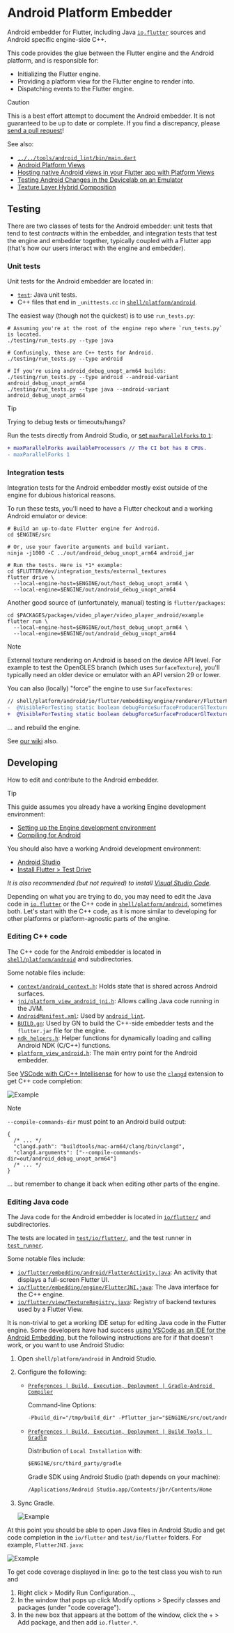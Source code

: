 # Android Platform Embedder

Android embedder for Flutter, including Java [`io.flutter`](io/flutter/) sources
and Android specific engine-side C++.

This code provides the glue between the Flutter engine and the Android platform,
and is responsible for:

- Initializing the Flutter engine.
- Providing a platform view for the Flutter engine to render into.
- Dispatching events to the Flutter engine.

> [!CAUTION]
> This is a best effort attempt to document the Android embedder. It is not
> guaranteed to be up to date or complete. If you find a discrepancy, please
> [send a pull request](https://github.com/flutter/flutter/compare)!

See also:

- [`../../tools/android_lint/bin/main.dart`](../../../tools/android_lint/bin/main.dart)
- [Android Platform Views](https://github.com/flutter/flutter/wiki/Android-Platform-Views)
- [Hosting native Android views in your Flutter app with Platform Views](https://docs.flutter.dev/platform-integration/android/platform-views)
- [Testing Android Changes in the Devicelab on an Emulator](https://github.com/flutter/flutter/wiki/Testing-Android-Changes-in-the-Devicelab-on-an-Emulator)
- [Texture Layer Hybrid Composition](https://github.com/flutter/flutter/wiki/Texture-Layer-Hybrid-Composition)

## Testing

There are two classes of tests for the Android embedder: unit tests that tend
to test _contracts_ within the embedder, and integration tests that test the
engine and embedder together, typically coupled with a Flutter app (that's how
our users interact with the engine and embedder).

### Unit tests

Unit tests for the Android embedder are located in:

- [`test`](test): Java unit tests.
- C++ files that end in `_unittests.cc` in [`shell/platform/android`](./).

The easiest way (though not the quickest) is to use `run_tests.py`:

```shell
# Assuming you're at the root of the engine repo where `run_tests.py` is located.
./testing/run_tests.py --type java

# Confusingly, these are C++ tests for Android.
./testing/run_tests.py --type android

# If you're using android_debug_unopt_arm64 builds:
./testing/run_tests.py --type android --android-variant android_debug_unopt_arm64
./testing/run_tests.py --type java --android-variant android_debug_unopt_arm64
```

> [!TIP]
> Trying to debug tests or timeouts/hangs?
>
> Run the tests directly from Android Studio, or [set `maxParallelForks` to `1`](https://github.com/flutter/flutter/blob/1cd3ab16ca1cba35e187ae75063fce0915985b94/engine/src/flutter/shell/platform/android/test_runner/build.gradle#L55):
>
> ```diff
> + maxParallelForks availableProcessors // The CI bot has 8 CPUs.
> - maxParallelForks 1
> ```

### Integration tests

Integration tests for the Android embedder mostly exist outside of the engine
for dubious historical reasons.

To run these tests, you'll need to have a Flutter checkout and a working Android
emulator or device:

```shell
# Build an up-to-date Flutter engine for Android.
cd $ENGINE/src

# Or, use your favorite arguments and build variant.
ninja -j1000 -C ../out/android_debug_unopt_arm64 android_jar

# Run the tests. Here is *1* example:
cd $FLUTTER/dev/integration_tests/external_textures
flutter drive \
  --local-engine-host=$ENGINE/out/host_debug_unopt_arm64 \
  --local-engine=$ENGINE/out/android_debug_unopt_arm64
```

Another good source of (unfortunately, manual) testing is `flutter/packages`:

```shell
cd $PACKAGES/packages/video_player/video_player_android/example
flutter run \
  --local-engine-host=$ENGINE/out/host_debug_unopt_arm64 \
  --local-engine=$ENGINE/out/android_debug_unopt_arm64
```

> [!NOTE]
> External texture rendering on Android is based on the device API level. For
> example to test the OpenGLES branch (which uses `SurfaceTexture`), you'll
> typically need an older device or emulator with an API version 29 or lower.
>
> You can also (locally) "force" the engine to use `SurfaceTextures`:
>
> ```diff
> // shell/platform/android/io/flutter/embedding/engine/renderer/FlutterRenderer.java
> -  @VisibleForTesting static boolean debugForceSurfaceProducerGlTextures = false;
> +  @VisibleForTesting static boolean debugForceSurfaceProducerGlTextures = true;
> ```
>
> ... and rebuild the engine.

See [our wiki](https://github.com/flutter/flutter/wiki/Testing-the-engine#java---android-embedding) also.

## Developing

How to edit and contribute to the Android embedder.

> [!TIP]
> This guide assumes you already have a working Engine development environment:
>
> - [Setting up the Engine development environment](https://github.com/flutter/flutter/wiki/Setting-up-the-Engine-development-environment)
> - [Compiling for Android](https://github.com/flutter/flutter/wiki/Compiling-the-engine#compiling-for-android-from-macos-or-linux)
>
> You should also have a working Android development environment:
>
> - [Android Studio](https://developer.android.com/studio)
> - [Install Flutter > Test Drive](https://docs.flutter.dev/get-started/test-drive?tab=androidstudio)
>
> _It is also recommended (but not required) to install
> [Visual Studio Code](https://code.visualstudio.com/)._

Depending on what you are trying to do, you may need to edit the Java code in
[`io.flutter`](io/flutter/) or the C++ code in [`shell/platform/android`](./),
sometimes both. Let's start with the C++ code, as it is more similar to
developing for other platforms or platform-agnostic parts of the engine.

### Editing C++ code

The C++ code for the Android embedder is located in
[`shell/platform/android`](./) and subdirectories.

Some notable files include:

- [`context/android_context.h`](./context/android_context.h): Holds state that
  is shared across Android surfaces.
- [`jni/platform_view_android_jni.h`](./jni/platform_view_android_jni.h): Allows
  calling Java code running in the JVM.
- [`AndroidManifest.xml`](./AndroidManifest.xml): Used by [`android_lint`](../../../tools/android_lint/).
- [`BUILD.gn`](./BUILD.gn): Used by GN to build the C++-side embedder tests and
  the `flutter.jar` file for the engine.
- [`ndk_helpers.h`](./ndk_helpers.h): Helper functions for dynamically loading
  and calling Android NDK (C/C++) functions.
- [`platform_view_android.h`](./platform_view_android.h): The main entry point
  for the Android embedder.

See [VSCode with C/C++ Intellisense](https://github.com/flutter/flutter/wiki/Setting-up-the-Engine-development-environment#vscode-with-cc-intellisense-cc)
for how to use the [`clangd`](https://marketplace.visualstudio.com/items?itemName=llvm-vs-code-extensions.vscode-clangd) extension to get C++ code
completion:

![Example](https://github.com/flutter/flutter/assets/168174/8a75dd27-66e1-4c4f-88af-667a73b909b6)

> [!NOTE]
>
> `--compile-commands-dir` must point to an Android build output:
>
> ```jsonc
> {
>   /* ... */
>   "clangd.path": "buildtools/mac-arm64/clang/bin/clangd",
>   "clangd.arguments": ["--compile-commands-dir=out/android_debug_unopt_arm64"]
>   /* ... */
> }
> ```
>
> ... but remember to change it back when editing other parts of the engine.

### Editing Java code

The Java code for the Android embedder is located in
[`io/flutter/`](io/flutter/) and subdirectories.

The tests are located in [`test/io/flutter/`](test/io/flutter/), and the test
runner in [`test_runner`](test_runner/).

Some notable files include:

- [`io/flutter/embedding/android/FlutterActivity.java`](io/flutter/embedding/android/FlutterActivity.java):
  An activity that displays a full-screen Flutter UI.
- [`io/flutter/embedding/engine/FlutterJNI.java`](io/flutter/embedding/engine/FlutterJNI.java):
  The Java interface for the C++ engine.
- [`io/flutter/view/TextureRegistry.java`](io/flutter/view/TextureRegistry.java):
  Registry of backend textures used by a Flutter View.

It is non-trivial to get a working IDE setup for editing Java code in the
Flutter engine. Some developers have had success [using VSCode as an IDE for the Android Embedding](https://github.com/flutter/flutter/wiki/Setting-up-the-Engine-development-environment#using-vscode-as-an-ide-for-the-android-embedding-java),
but the following instructions are for if that doesn't work, or you want to use
Android Studio:

1. Open `shell/platform/android` in Android Studio.
1. Configure the following:

   - [`Preferences | Build, Execution, Deployment | Gradle-Android Compiler`](jetbrains://AndroidStudio/settings?name=Build%2C+Execution%2C+Deployment--Gradle-Android+Compiler)

     Command-line Options:

     ```txt
     -Pbuild_dir="/tmp/build_dir" -Pflutter_jar="$ENGINE/src/out/android_debug_unopt_arm64/flutter.jar"
     ```

   - [`Preferences | Build, Execution, Deployment | Build Tools | Gradle`](jetbrains://AndroidStudio/settings?name=Build%2C+Execution%2C+Deployment--Build+Tools--Gradle)

     Distribution of `Local Installation` with:

     ```txt
     $ENGINE/src/third_party/gradle
     ```

     Gradle SDK using Android Studio (path depends on your machine):

     ```txt
     /Applications/Android Studio.app/Contents/jbr/Contents/Home
     ```

1. Sync Gradle.

   ![Example](https://github.com/flutter/flutter/assets/168174/02fe0e6f-f0c4-47b2-8dae-9aa0b9520503)

At this point you should be able to open Java files in Android Studio and get
code completion in the `io/flutter` and `test/io/flutter` folders. For example, `FlutterJNI.java`:

![Example](https://github.com/flutter/flutter/assets/168174/387550d4-eab7-4097-9da3-7713a6ec4da7)

To get code coverage displayed in line: go to the test class you wish to run and

1. Right click > Modify Run Configuration...,
2. In the window that pops up click Modify options > Specify classes
   and packages (under "code coverage").
3. In the new box that appears at the bottom of the window, click the + > Add package, and then add `io.flutter.*`.
